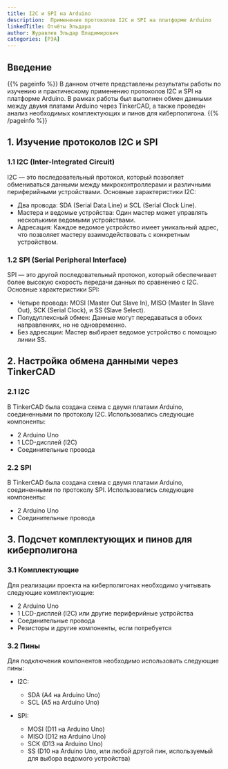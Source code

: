 ```yaml
---
title: I2C и SPI на Arduino
description:  Применение протоколов I2C и SPI на платформе Arduino
linkedTitle: Отчёты Эльдара
author: Журавлев Эльдар Владимирович
categories: [РЭА]
---
```



## Введение
{{% pageinfo %}}
 В данном отчете представлены результаты работы по изучению и практическому применению протоколов I2C и SPI на платформе Arduino. В рамках работы был выполнен обмен данными между двумя платами Arduino через TinkerCAD, а также проведен анализ необходимых комплектующих и пинов для киберполигона.
{{% /pageinfo %}}

## 1. Изучение протоколов I2C и SPI

### 1.1 I2C (Inter-Integrated Circuit)

I2C — это последовательный протокол, который позволяет обмениваться данными между микроконтроллерами и различными периферийными устройствами. Основные характеристики I2C:

- Два провода: SDA (Serial Data Line) и SCL (Serial Clock Line).
- Мастера и ведомые устройства: Один мастер может управлять несколькими ведомыми устройствами.
- Адресация: Каждое ведомое устройство имеет уникальный адрес, что позволяет мастеру взаимодействовать с конкретным устройством.

### 1.2 SPI (Serial Peripheral Interface)

SPI — это другой последовательный протокол, который обеспечивает более высокую скорость передачи данных по сравнению с I2C. Основные характеристики SPI:

- Четыре провода: MOSI (Master Out Slave In), MISO (Master In Slave Out), SCK (Serial Clock), и SS (Slave Select).
- Полудуплексный обмен: Данные могут передаваться в обоих направлениях, но не одновременно.
- Без адресации: Мастер выбирает ведомое устройство с помощью линии SS.

## 2. Настройка обмена данными через TinkerCAD

### 2.1 I2C

В TinkerCAD была создана схема с двумя платами Arduino, соединенными по протоколу I2C. Использовались следующие компоненты:

- 2 Arduino Uno
- 1 LCD-дисплей (I2C)
- Соединительные провода

### 2.2 SPI

В TinkerCAD была создана схема с двумя платами Arduino, соединенными по протоколу SPI. Использовались следующие компоненты:

- 2 Arduino Uno
- Соединительные провода

## 3. Подсчет комплектующих и пинов для киберполигона

### 3.1 Комплектующие

Для реализации проекта на киберполигонах необходимо учитывать следующие комплектующие:

- 2 Arduino Uno
- 1 LCD-дисплей (I2C) или другие периферийные устройства
- Соединительные провода
- Резисторы и другие компоненты, если потребуется

### 3.2 Пины

Для подключения компонентов необходимо использовать следующие пины:

- I2C:
  - SDA (A4 на Arduino Uno)
  - SCL (A5 на Arduino Uno)

- SPI:
  - MOSI (D11 на Arduino Uno)
  - MISO (D12 на Arduino Uno)
  - SCK (D13 на Arduino Uno)
  - SS (D10 на Arduino Uno, или любой другой пин, используемый для выбора ведомого устройства)